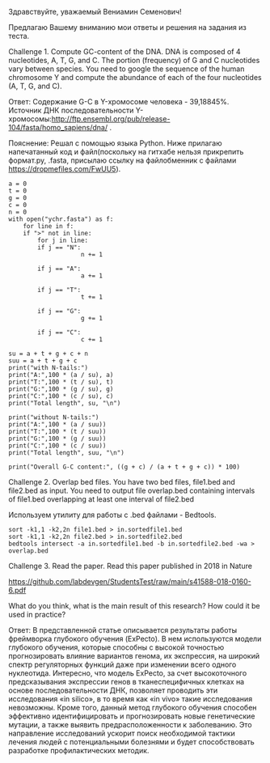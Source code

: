 Здравствуйте, уважаемый Вениамин Семенович!

Предлагаю Вашему вниманию мои ответы и решения на задания из теста.

Challenge 1. Compute GC-content of the DNA.
DNA is composed of 4 nucleotides, A, T, G, and C. The portion (frequency) of G and C nucleotides vary between species. You need to google the sequence of the human chromosome Y and compute the abundance of each of the four nucleotides (A, T, G, and C).

Ответ: Содержание G-C в Y-хромосоме человека - 39,18845%. Источник ДНК последовательности Y-хромосомы:http://ftp.ensembl.org/pub/release-104/fasta/homo_sapiens/dna/ .

Пояснение: Решал с помощью языка Python. Ниже прилагаю напечатанный код и файл(поскольку на гитхабе нельзя прикрепить формат.py, .fasta, присылаю ссылку на файлобменник с файлами https://dropmefiles.com/FwUU5).

	a = 0
	t = 0
	g = 0
	c = 0
	n = 0
	with open("ychr.fasta") as f:
    	for line in f:
		if ">" not in line:
	    	for j in line:
			if j == "N":
                    	n += 1
                
			if j == "A":
                    	a += 1
                
			if j == "T":
                    	t += 1
                
			if j == "G":
                    	g += 1
                
			if j == "C":
                    	c += 1
			
	su = a + t + g + c + n
	suu = a + t + g + c
	print("with N-tails:")
	print("A:",100 * (a / su), a)
	print("T:",100 * (t / su), t)
	print("G:",100 * (g / su), g)
	print("C:",100 * (c / su), c)
	print("Total length", su, "\n")

	print("without N-tails:")
	print("A:",100 * (a / suu))
	print("T:",100 * (t / suu))
	print("G:",100 * (g / suu))
	print("C:",100 * (c / suu))
	print("Total length", suu, "\n")

	print("Overall G-C content:", ((g + c) / (a + t + g + c)) * 100)

Challenge 2. Overlap bed files.
You have two bed files, file1.bed and file2.bed as input. You need to output file overlap.bed containing intervals of file1.bed overlapping at least one interval of file2.bed

Используем утилиту для работы с .bed файлами - Bedtools.


	sort -k1,1 -k2,2n file1.bed > in.sortedfile1.bed
	sort -k1,1 -k2,2n file2.bed > in.sortedfile2.bed
	bedtools intersect -a in.sortedfile1.bed -b in.sortedfile2.bed -wa > overlap.bed



Challenge 3. Read the paper.
Read this paper published in 2018 in Nature 

https://github.com/labdevgen/StudentsTest/raw/main/s41588-018-0160-6.pdf

What do you think, what is the main result of this research? How could it be used in practice? 

Ответ: В представленной статье описывается результаты работы фреймворка глубокого обучения (ExPecto). В нем используются модели глубокого обучения, которые способны с высокой точностью прогнозировать влияние вариантов генома, их экспрессия, на широкий спектр регуляторных функций даже при изменении всего одного нуклеотида.
	Интересно, что модель ExPecto, за счет высокоточного предсказывания экспрессии генов в тканеспецифичных клетках на основе последовательности ДНК, позволяет проводить эти исследования «in silico», в то время как «in vivo» такие исследования невозможны. Кроме того, данный метод глубокого обучения способен эффективно идентифицировать и прогнозировать новые генетические мутации, а также выявить предрасположенности к заболеванию. Это направление исследований ускорит поиск необходимой тактики лечения людей с потенциальными болезнями и будет способствовать разработке профилактических методик.
